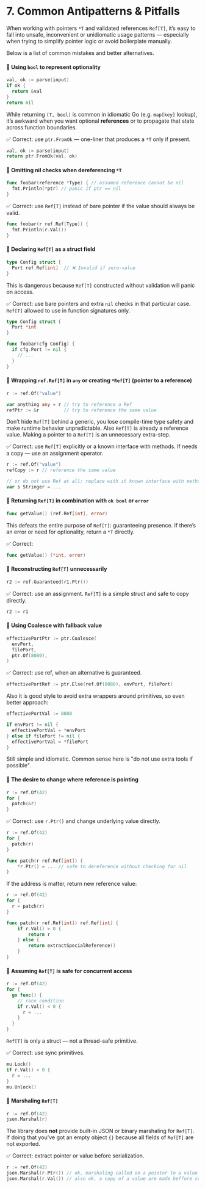 
# 7. Common Antipatterns & Pitfalls

When working with pointers `*T` and validated references `Ref[T]`, it’s easy to fall into unsafe, inconvenient or unidiomatic usage patterns — especially when trying to simplify pointer logic or avoid boilerplate manually.

Below is a list of common mistakes and better alternatives.

#### 🚫 Using `bool` to represent optionality

```go
val, ok := parse(input)
if ok {
  return &val
}
return nil
```

While returning `(T, bool)` is common in idiomatic Go (e.g. `map[key]` lookup), it’s awkward when you want optional **references** or to propagate that state across function boundaries.

✅ Correct: use `ptr.FromOk` — one-liner that produces a `*T` only if present.

```go
val, ok := parse(input)
return ptr.FromOk(val, ok)
```
#### 🚫 Omitting nil checks when dereferencing `*T`

```go
func foobar(reference *Type) { // assumed reference cannot be nil
  fmt.Println(*ptr) // panic if ptr == nil
}
```

✅ Correct: use `Ref[T]` instead of bare pointer if the value should always be valid.

```go
func foobar(r ref.Ref[Type]) {
  fmt.Println(r.Val())
}
```

#### 🚫 Declaring `Ref[T]` as a struct field

```go
type Config struct {
  Port ref.Ref[int]  // ❌ Invalid if zero-value
}
```

This is dangerous because `Ref[T]` constructed without validation will panic on access.

✅ Correct: use bare pointers and extra `nil` checks in that particular case. `Ref[T]` allowed to use in function signatures only.

```go
type Config struct {
  Port *int
}

func foobar(cfg Config) {
  if cfg.Port != nil {
    // ...
  }
}
```

#### 🚫 Wrapping `ref.Ref[T]` in `any` or creating `*Ref[T]` (pointer to a reference)

```go
r := ref.Of("value")

var anything any = r // try to reference a Ref
refPtr := &r         // try to reference the same value
```

Don’t hide `Ref[T]` behind a generic, you lose compile-time type safety and make runtime behavior unpredictable. Also `Ref[T]` is already a reference value. Making a pointer to a `Ref[T]` is an unnecessary extra-step.

✅ Correct: use `Ref[T]` explicitly or a known interface with methods. If needs a copy — use an assignment operator.

```go
r := ref.Of("value")
refCopy := r // reference the same value

// or do not use Ref at all: replace with it known interface with methods
var s Stringer = ...
```

#### 🚫 Returning `Ref[T]` in combination with `ok bool` or `error`

```go
func getValue() (ref.Ref[int], error)
```

This defeats the entire purpose of `Ref[T]`: guaranteeing presence. If there’s an error or need for optionality, return a `*T` directly.

✅ Correct:
```go
func getValue() (*int, error)
```

#### 🚫 Reconstructing `Ref[T]` unnecessarily

```go
r2 := ref.Guaranteed(r1.Ptr())
```

✅ Correct: use an assignment. `Ref[T]` is a simple struct and safe to copy directly.
```go
r2 := r1
```

#### 🚫 Using Coalesce with fallback value

```go
effectivePortPtr := ptr.Coalesce(
  envPort,
  filePort,
  ptr.Of(8080),
)
```

✅ Correct: use ref, when an alternative is guaranteed.
```go
effectivePortRef := ptr.Else(ref.Of(8080), envPort, filePort)
```

Also it is good style to avoid extra wrappers around primitives, so even better approach:
```go
effectivePortVal := 8080

if envPort != nil {
  effectivePortVal = *envPort
} else if filePort != nil {
  effectivePortVal = *filePort
}
```

Still simple and idiomatic. Common sense here is "do not use extra tools if possible".

#### 🚫 The desire to change where reference is pointing

```go
r := ref.Of(42)
for {
  patch(&r)
}
```

✅ Correct: use `r.Ptr()` and change underlying value directly.

```go
r := ref.Of(42)
for {
  patch(r)
}

func patch(r ref.Ref[int]) {
    *r.Ptr() = ... // safe to dereference without checking for nil
}
```

If the address is matter, return new reference value:

```go
r := ref.Of(42)
for {
  r = patch(r)
}

func patch(r ref.Ref[int]) ref.Ref[int] {
    if r.Val() > 0 {
        return r
    } else {
        return extractSpecialReference()
    }
}
```

#### 🚫 Assuming `Ref[T]` is safe for concurrent access

```go
r := ref.Of(42)
for {
  go func() {
    // race condition
    if r.Val() < 0 {
      r = ...
    }
  }
}
```

`Ref[T]` is only a struct — not a thread-safe primitive.

✅ Correct: use sync primitives.
```go
mu.Lock()
if r.Val() < 0 {
  r = ...
}
mu.Unlock()
```

#### 🚫 Marshaling `Ref[T]`

```go
r := ref.Of(42)
json.Marshal(r)
```

The library does **not** provide built-in JSON or binary marshaling for `Ref[T]`. If doing that you've got an empty object `{}` because all fields of `Ref[T]` are not exported.

✅ Correct: extract pointer or value before serialization.
```go
r := ref.Of(42)
json.Marshal(r.Ptr()) // ok, marshaling called on a pointer to a value
json.Marshal(r.Val()) // also ok, a copy of a value are made beffore serialization
```
